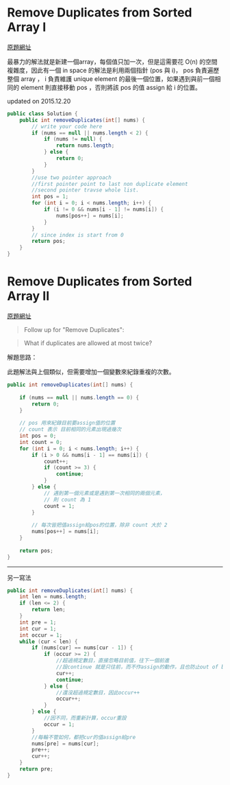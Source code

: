# Remove Duplicates from Sorted Array I
[原題網址](http://www.lintcode.com/en/problem/remove-duplicates-from-sorted-array/)

最暴力的解法就是新建一個array，每個值只加一次，但是這需要花 O(n) 的空間複雜度，因此有一個 in space 的解法是利用兩個指針 (pos 與 i)， pos 負責遍歷整個 array ， i 負責維護 unique element 的最後一個位置，如果遇到與前一個相同的 element 則直接移動 pos ，否則將該 pos 的值 assign 給 i 的位置。

updated on 2015.12.20
```java
public class Solution {
    public int removeDuplicates(int[] nums) {
        // write your code here
        if (nums == null || nums.length < 2) {
            if (nums != null) {
                return nums.length;
            } else {
                return 0;
            }
        }
        //use two pointer approach
        //first pointer point to last non duplicate element
        //second pointer travse whole list.
        int pos = 1;
        for (int i = 0; i < nums.length; i++) {
            if (i != 0 && nums[i - 1] != nums[i]) {
                nums[pos++] = nums[i];
            }
        }
        // since index is start from 0
        return pos;
    }
}
```


# Remove Duplicates from Sorted Array II

[原題網址](http://www.lintcode.com/en/problem/remove-duplicates-from-sorted-array-ii/)
>Follow up for "Remove Duplicates":

>What if duplicates are allowed at most twice?

解題思路：

此題解法與上個類似，但需要增加一個變數來紀錄重複的次數。

```java
public int removeDuplicates(int[] nums) {
        
    if (nums == null || nums.length == 0) {
        return 0;
    }
    
    // pos 用來紀錄目前要assign值的位置
    // count 表示 目前相同的元素出現過幾次
    int pos = 0;
    int count = 0;
    for (int i = 0; i < nums.length; i++) {
        if (i > 0 && nums[i - 1] == nums[i]) {
            count++;
            if (count >= 3) {
                continue;
            }
        } else {
            // 遇到第一個元素或是遇到第一次相同的兩個元素，
            // 則 count 為 1
            count = 1;
        }
        
        // 每次皆把值assign給pos的位置，除非 count 大於 2
        nums[pos++] = nums[i];
    }
    
    return pos;
}
```

---

另一寫法
```java
public int removeDuplicates(int[] nums) {
    int len = nums.length;
    if (len <= 2) {
        return len;
    }
    int pre = 1;
    int cur = 1;
    int occur = 1;
    while (cur < len) {
        if (nums[cur] == nums[cur - 1]) {
            if (occur >= 2) {
                //超過規定數目，直接忽略目前值，往下一個前進
                //設continue 就是只往前，而不作assign的動作，且也防止out of bound問題
                cur++;
                continue;
            } else {
                //還沒超過規定數目，因此occur++
                occur++;
            }
        } else {
            //因不同，而重新計算，occur重設
            occur = 1;
        }
        //每輪不管如何，都把cur的值assign給pre
        nums[pre] = nums[cur];
        pre++;
        cur++;
    }
    return pre;
}
```
